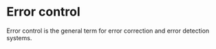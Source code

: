 # Error control

Error control is the general term for error correction and error detection systems.
